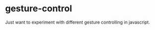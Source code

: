gesture-control
===============

Just want to experiment with different gesture controlling in javascript.